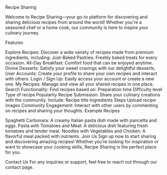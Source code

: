 Recipe Sharing

Welcome to Recipe Sharing—your go-to platform for discovering and sharing delicious recipes from around the world! Whether you're a seasoned chef or a home cook, our community is here to inspire your culinary journey.

Features

Explore Recipes: Discover a wide variety of recipes made from premium ingredients, including:
Just-Baked Pastries: Freshly baked treats for every occasion.
All-Day Breakfast: Comfort food that can be enjoyed anytime.
Divine Desserts: Satisfy your sweet cravings with our delightful desserts.
User Accounts: Create your profile to share your own recipes and interact with others.
Login / Sign Up: Easily access your account or create a new one.
My Recipes: Manage and view all your shared recipes in one place.
Search Functionality: Find recipes based on:
Preparation time
Difficulty level
Type of recipe
Popularity
Recipe Submission: Share your culinary creations with the community. Include:
Recipe title
Ingredients
Steps
Upload recipe images
Community Engagement: Interact with other users by commenting on recipes and sharing your thoughts.
Example Recipes

Spaghetti Carbonara: A creamy Italian pasta dish made with pancetta and eggs.
Pasta with Tomatoes and Meat: A delicious dish featuring fresh tomatoes and tender meat.
Noodles with Vegetables and Chicken: A flavorful meal packed with nutrients.
Join Us
Sign up now to start sharing and discovering amazing recipes! Whether you’re looking for inspiration or want to showcase your cooking skills, Recipe Sharing is the perfect place for you.

Contact Us
For any inquiries or support, feel free to reach out through our contact page.
